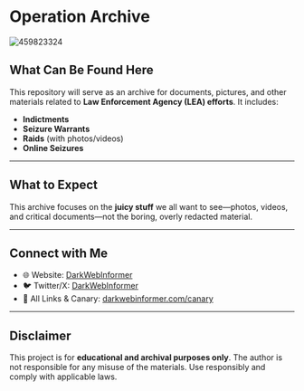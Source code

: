 # Operation Archive 

![459823324](https://github.com/user-attachments/assets/2da789d8-0577-473f-be8b-e329a3345ea8)

## What Can Be Found Here
This repository will serve as an archive for documents, pictures, and other materials related to **Law Enforcement Agency (LEA) efforts**. It includes:

- **Indictments**
- **Seizure Warrants**
- **Raids** (with photos/videos)
- **Online Seizures**

---

## What to Expect
This archive focuses on the **juicy stuff** we all want to see—photos, videos, and critical documents—not the boring, overly redacted material.

---

## Connect with Me
- 🌐 Website: [DarkWebInformer](https://darkwebinformer.com)
- 🐦 Twitter/X: [DarkWebInformer](https://x.com/DarkWebInformer)
- 🔗 All Links & Canary: [darkwebinformer.com/canary](https://darkwebinformer.com/canary)

---

## Disclaimer
This project is for **educational and archival purposes only**. The author is not responsible for any misuse of the materials. Use responsibly and comply with applicable laws.
